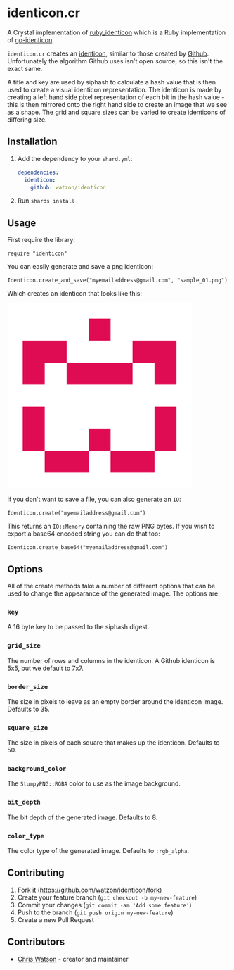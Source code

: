 # identicon.cr

A Crystal implementation of [ruby_identicon](https://github.com/chrisbranson/ruby_identicon) which is a Ruby implementation of [go-identicon](https://github.com/dgryski/go-identicon).

`identicon.cr` creates an [identicon](https://github.com/dgryski/go-identicon), similar to those created by [Github](https://github.com/blog/1586-identicons). Unfortunately the algorithm Github uses isn't open source, so this isn't the exact same.

A title and key are used by siphash to calculate a hash value that is then used to create a visual identicon representation. The identicon is made by creating a left hand side pixel representation of each bit in the hash value - this is then mirrored onto the right hand side to create an image that we see as a shape. The grid and square sizes can be varied to create identicons of differing size.

## Installation

1. Add the dependency to your `shard.yml`:

   ```yaml
   dependencies:
     identicon:
       github: watzon/identicon
   ```

2. Run `shards install`

## Usage

First require the library:

```crystal
require "identicon"
```

You can easily generate and save a png identicon:

```crystal
Identicon.create_and_save("myemailaddress@gmail.com", "sample_01.png")
```

Which creates an identicon that looks like this:

![Sample 01](./assets/sample_01.png)

If you don't want to save a file, you can also generate an `IO`:

```crystal
Identicon.create("myemailaddress@gmail.com")
```

This returns an `IO::Memory` containing the raw PNG bytes. If you wish to export a base64 encoded string you can do that too:

```crystal
Identicon.create_base64("myemailaddress@gmail.com")
```

## Options

All of the create methods take a number of different options that can be used to change the appearance of the generated image. The options are:

### `key`

A 16 byte key to be passed to the siphash digest.

### `grid_size`

The number of rows and columns in the identicon. A Github identicon is 5x5, but we default to 7x7.

### `border_size`

The size in pixels to leave as an empty border around the identicon image. Defaults to 35.

### `square_size`

The size in pixels of each square that makes up the identicon. Defaults to 50.

### `background_color`

The `StumpyPNG::RGBA` color to use as the image background.

### `bit_depth`

The bit depth of the generated image. Defaults to 8.

### `color_type`

The color type of the generated image. Defaults to `:rgb_alpha`.

## Contributing

1. Fork it (<https://github.com/watzon/identicon/fork>)
2. Create your feature branch (`git checkout -b my-new-feature`)
3. Commit your changes (`git commit -am 'Add some feature'`)
4. Push to the branch (`git push origin my-new-feature`)
5. Create a new Pull Request

## Contributors

- [Chris Watson](https://github.com/watzon) - creator and maintainer
